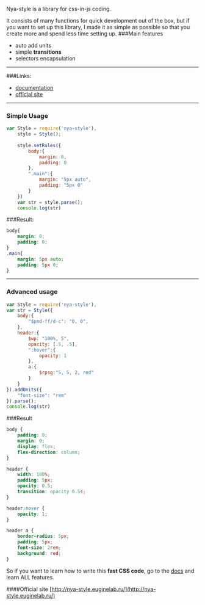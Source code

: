 Nya-style is a library for css-in-js coding. 

It consists of many functions for quick development out of the box, but if you want to set up this library, I made it as simple as possible so that you create more and spend less time setting up.
###Main features
-  auto add units
-  simple **transitions**
-  selectors encapsulation

------------
###Links:
- [documentation](http://nya-style.euginelab.ru/docs/)
- [official site](http://nya-style.euginelab.ru/)
------------

### Simple Usage
```javascript 
var Style = require('nya-style'),
	style = Style();
	
	style.setRules({
		body:{
			margin: 0,
			padding: 0
		},
		".main":{
			margin: "5px auto",
			padding: "5px 0"
		}
	})
	var str = style.parse();
	console.log(str)
```
###Result:
```css
body{
	margin: 0;
	padding: 0;
}
.main{
	margin: 5px auto;
	padding: 5px 0;
}
```

---
### Advanced usage
```javascript
var Style = require('nya-style'),
var str = Style({
	body:{
		"$pmd-ff/d-c": "0, 0",
	},
	header:{
		$wp: "100%, 5",
		opacity: [.5, .5],
		":hover":{
			opacity: 1
		},
		a:{
			$rpsg:"5, 5, 2, red"
		}
	}
}).addUnits({
	"font-size": "rem"
}).parse();
console.log(str)
```
###Result
```css
body {
	padding: 0;
	margin: 0;
	display: flex;
	flex-direction: column;
}

header {
	width: 100%;
	padding: 5px;
	opacity: 0.5;
	transition: opacity 0.5s;
}

header:hover {
	opacity: 1;
}

header a {
	border-radius: 5px;
	padding: 5px;
	font-size: 2rem;
	background: red;
}
```

So if you want to learn how to write this **fast CSS code**, go to the [docs](http://nya-style.euginelab.ru/docs/) and learn ALL features.


####Official site
[http://nya-style.euginelab.ru/](http://nya-style.euginelab.ru/)
